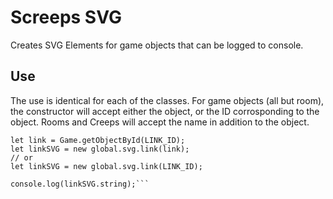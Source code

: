 # Screeps SVG
Creates SVG Elements for game objects that can be logged to console.

## Use

The use is identical for each of the classes. For game objects (all but room), the constructor will accept either the object, or the ID corrosponding to the object. Rooms and Creeps will accept the name in addition to the object.

	let link = Game.getObjectById(LINK_ID);
	let linkSVG = new global.svg.link(link);
	// or
	let linkSVG = new global.svg.link(LINK_ID);
	
	console.log(linkSVG.string);```
